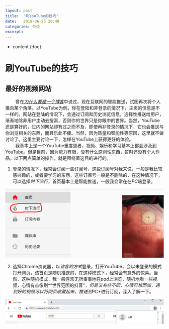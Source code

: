 ```yaml
---
layout: post
title:  "刷YouTube的技巧"
date:   2019-06-25 20:48
categories: 杂谈
excerpt: 
---
```


* content
{:toc}


# 刷YouTube的技巧
## 最好的视频网站
&emsp;&emsp; 曾在[*为什么要建一个博客*](https://lemonjay.github.io/2019/06/23/%E4%B8%BA%E4%BB%80%E4%B9%88%E8%A6%81%E5%BB%BA%E4%B8%80%E4%B8%AA%E5%8D%9A%E5%AE%A2/)中说过，现在互联网的智能推送，试图再次将个人推向某个角落。以YouTube为例，你在登陆和非登录的情况下，主页的信息是不一样的。网站在登陆的情况下，会通过订阅和历史浏览信息，选择性推送给用户，渐渐地除非用户主动去搜索，否则你的世界只是你眼中的世界。当然，YouTube还是算好的，过内的网站却有过之而不及，即使再非登录的情况下，它也会推送与你浏览相关的东西，而且乐此不疲。当然，因为质量和智能性等原因，这里就不做讨论了。这里主要讨论一下，怎样在YouTube上获得更好的体验。  
&emsp;&emsp; 我基本上是一个YouTube重度患者，视频、娱乐和学习基本上都会涉及到YouTube。但是目前，因为能力有限，没有什么原创性东西，暂时还没有个人作品。以下两点简单的操作，就是围绕着这目的进行的。

1. 登录的情况下，经常会订阅一些订阅号，这些订阅号对我来说，一般是我比较感兴趣的，或者要学习的东西，这些订阅号一般是不删除的，在这种情况下，可以选择*时下流行*，首页基本上是智能推送，一般我会常在在*PC*端登录。

![](.\images\20190625\1561516766(1).png)

2. 选择Chrome浏览器，以*访客的方式*登录，打开YouTube，会以未登录的模式打开网页，该首页是随机推送的，在这种模式下，经常会有意外的惊喜。当然，这种随机模式，我一般喜欢无所事事地在*pad*上浏览，随机地看一些视频，心情有点像刷*“世界范围的抖音”*，但是又有些不同，心情可想而知，遇到好的视频可以将网页收藏起来，推送到*PC*进行订阅，深入了解一下。

![](.\images\20190625\1561517109(1).jpg)
